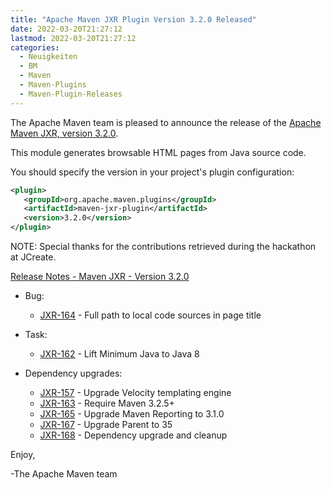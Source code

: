 ```yaml
---
title: "Apache Maven JXR Plugin Version 3.2.0 Released"
date: 2022-03-20T21:27:12
lastmod: 2022-03-20T21:27:12
categories:
  - Neuigkeiten
  - BM
  - Maven
  - Maven-Plugins
  - Maven-Plugin-Releases
---
```

The Apache Maven team is pleased to announce the release of the 
[Apache Maven JXR, version 3.2.0](https://maven.apache.org/jxr/maven-jxr-plugin/).

This module generates browsable HTML pages from Java source code.

You should specify the version in your project's plugin configuration:

```xml
<plugin>
   <groupId>org.apache.maven.plugins</groupId>
   <artifactId>maven-jxr-plugin</artifactId>
   <version>3.2.0</version>
</plugin>
```

NOTE: Special thanks for the contributions retrieved during the hackathon at JCreate.

<!-- more -->

[Release Notes - Maven JXR - Version 3.2.0](https://issues.apache.org/jira/secure/ReleaseNote.jspa?projectId=12317527&version=12330848)

* Bug:
 
  * [JXR-164](https://issues.apache.org/jira/browse/JXR-164) - Full path to local code sources in page title

* Task:
 
  * [JXR-162](https://issues.apache.org/jira/browse/JXR-162) - Lift Minimum Java to Java 8

* Dependency upgrades:
 
  * [JXR-157](https://issues.apache.org/jira/browse/JXR-157) - Upgrade Velocity templating engine
  * [JXR-163](https://issues.apache.org/jira/browse/JXR-163) - Require Maven 3.2.5+
  * [JXR-165](https://issues.apache.org/jira/browse/JXR-165) - Upgrade Maven Reporting to 3.1.0
  * [JXR-167](https://issues.apache.org/jira/browse/JXR-167) - Upgrade Parent to 35
  * [JXR-168](https://issues.apache.org/jira/browse/JXR-168) - Dependency upgrade and cleanup

Enjoy,

-The Apache Maven team 
